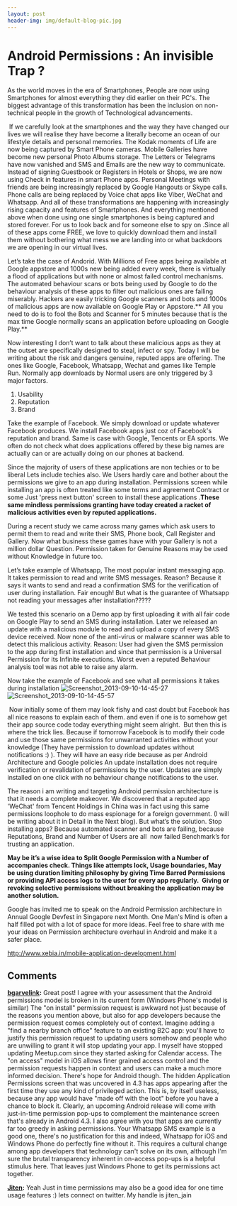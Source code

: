 ```yaml
---
layout: post
header-img: img/default-blog-pic.jpg
---
```


# Android Permissions : An invisible Trap ?

As the world moves in the era of Smartphones, People are now using Smartphones for almost everything they did earlier on their PC's. The biggest advantage of this transformation has been the inclusion on non-technical people in the growth of Technological advancements.

 If we carefully look at the smartphones and the way they have changed our lives we will realise they have become a literally become an ocean of our lifestyle details and personal memories. The Kodak moments of Life are now being captured by Smart Phone cameras. Mobile Galleries have become new personal Photo Albums storage. The Letters or Telegrams have now vanished and SMS and Emails are the new way to communicate. Instead of signing Guestbook or Registers in Hotels or Shops, we are now using Check in features in smart Phone apps. Personal Meetings with friends are being increasingly replaced by Google Hangouts or Skype calls. Phone calls are being replaced by Voice chat apps like Viber, WeChat and Whatsapp. And all of these transformations are happening with increasingly rising capacity and features of Smartphones. And everything mentioned above when done using one single smartphones is being captured and stored forever. For us to look back and for someone else to spy on .Since all of these apps come FREE, we love to quickly download them and install them without bothering what mess we are landing into or what backdoors we are opening in our virtual lives.

Let’s take the case of Andorid. With Millions of Free apps being available at Google appstore and 1000s new being added every week, there is virtually a flood of applications but with none or almost failed control mechanisms. The automated behaviour scans or bots being used by Google to do the behaviour analysis of these apps to filter out malicious ones are failing miserably. Hackers are easily tricking Google scanners and bots and 1000s of malicious apps are now available on Google Play or Appstore.** All you need to do is to fool the Bots and Scanner for 5 minutes because that is the max time Google normally scans an application before uploading on Google Play.**

Now interesting I don’t want to talk about these malicious apps as they at the outset are specifically designed to steal, infect or spy. Today I will be writing about the risk and dangers genuine, reputed apps are offering. The ones like Google, Facebook, Whatsapp, Wechat and games like Temple Run. Normally app downloads by Normal users are only triggered by 3 major factors.

1) Usability  
2) Reputation  
3) Brand

Take the example of Facebook. We simply download or update whatever Facebook produces. We install Facebook apps just coz of Facebook's reputation and brand. Same is case with Google, Tencents or EA sports. We often do not check what does applications offered by these big names are actually can or are actually doing on our phones at backend.

Since the majority of users of these applications are non techies or to be liberal Lets include techies also. We Users hardly care and bother about the permissions we give to an app during installation. Permissions screen while installing an app is often treated like some terms and agreement Contract or some Just 'press next button' screen to install these applications .**These same mindless permissions granting have today created a racket of malicious activities even by reputed applications.**

During a recent study we came across many games which ask users to permit them to read and write their SMS, Phone book, Call Register and Gallery. Now what business these games have with your Gallery is not a million dollar Question. Permission taken for Genuine Reasons may be used without Knowledge in future too.

Let’s take example of Whatsapp, The most popular instant messaging app. It takes permission to read and write SMS messages. Reason? Because it says it wants to send and read a confirmation SMS for the verification of user during installation. Fair enough! But what is the guarantee of Whatsapp not reading your messages after installation?????

We tested this scenario on a Demo app by first uploading it with all fair code on Google Play to send an SMS during installation. Later we released an update with a malicious module to read and upload a copy of every SMS device received. Now none of the anti-virus or malware scanner was able to detect this malicious activity. Reason: User had given the SMS permission to the app during first installation and since that permission is a Universal Permission for its Infinite executions. Worst even a reputed Behaviour analysis tool was not able to raise any alarm.

Now take the example of Facebook and see what all permissions it takes during installation ![Screenshot_2013-09-10-14-45-27](/wp-content/uploads/2013/09/Screenshot_2013-09-10-14-45-27.png) ![Screenshot_2013-09-10-14-45-57](http://xebee.xebia.in/wp-content/uploads/2013/09/Screenshot_2013-09-10-14-45-57.png)

 Now initially some of them may look fishy and cast doubt but Facebook has all nice reasons to explain each of them. and even if one is to somehow get their app source code today everything might seem alright.  But then this is where the trick lies. Because if tomorrow Facebook is to modify their code and use those same permissions for unwarranted activities without your knowledge (They have permission to download updates without notifications :) ). They will have an easy ride because as per Android Architecture and Google policies An update installation does not require verification or revalidation of permissions by the user. Updates are simply installed on one click with no behaviour change notifications to the user.

The reason i am writing and targeting Android permission architecture is that it needs a complete makeover. We discovered that a reputed app 'WeChat' from Tencent Holdings in China was in fact using this same permissions loophole to do mass espionage for a foreign government. (I will be writing about it in Detail in the Next blog). But what’s the solution. Stop installing apps? Because automated scanner and bots are failing, because Reputations, Brand and Number of Users are all  now failed Benchmark’s for trusting an application.

**May be it’s a wise idea to Split Google Permission with a Number of accompanies check. Things like attempts lock, Usage boundaries, May be using duration limiting philosophy by giving Time Barred Permissions or providing API access logs to the user for every app regularly.  Giving or revoking selective permissions without breaking the application may be another solution.**

Google has invited me to speak on the Android Permission architecture in Annual Google Devfest in Singapore next Month. One Man's Mind is often a half filled pot with a lot of space for more ideas. Feel free to share with me your ideas on Permission architecture overhaul in Android and make it a safer place.

http://www.xebia.in/mobile-application-development.html

## Comments

**[bgarvelink](#9440 "2013-09-10 16:16:21"):** Great post! I agree with your assessment that the Android permissions model is broken in its current form (Windows Phone's model is similar) The "on install" permission request is awkward not just because of the reasons you mention above, but also for app developers because the permission request comes completely out of context. Imagine adding a "find a nearby branch office" feature to an existing B2C app: you'll have to justify this permission request to updating users somehow and people who are unwilling to grant it will stop updating your app. I myself have stopped updating Meetup.com since they started asking for Calendar access. The "on access" model in iOS allows finer grained access control and the permission requests happen in context and users can make a much more informed decision. There's hope for Android though. The hidden Application Permissions screen that was uncovered in 4.3 has apps appearing after the first time they use any kind of privileged action. This is, by itself useless, because any app would have "made off with the loot" before you have a chance to block it. Clearly, an upcoming Android release will come with just-in-time permission pop-ups to complement the maintenance screen that's already in Android 4.3. I also agree with you that apps are currently far too greedy in asking permissions. Your Whatsapp SMS example is a good one, there's no justification for this and indeed, Whatsapp for iOS and Windows Phone do perfectly fine without it. This requires a cultural change among app developers that technology can't solve on its own, although I'm sure the brutal transparency inherent in on-access pop-ups is a helpful stimulus here. That leaves just Windows Phone to get its permissions act together.

**[Jiten](#9441 "2013-09-10 16:35:16"):** Yeah Just in time permissions may also be a good idea for one time usage features :) lets connect on twitter. My handle is jiten_jain

